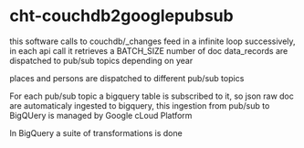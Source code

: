 # cht-couchdb2googlepubsub
this software calls to couchdb/_changes feed in a infinite loop successively, in each api call it retrieves a BATCH_SIZE number of doc
data_records are dispatched to pub/sub topics depending on year

places and persons are dispatched to different pub/sub topics

For each pub/sub topic a bigquery table is subscribed to it, so json raw doc are automaticaly ingested to bigquery, this ingestion from pub/sub to BigQUery is managed by Google cLoud Platform

In BigQuery a suite of transformations is done
